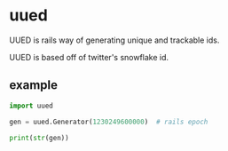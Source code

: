 # uued
UUED is rails way of generating unique and trackable ids.

UUED is based off of twitter's snowflake id.

## example

```py
import uued

gen = uued.Generator(1230249600000)  # rails epoch

print(str(gen))
```